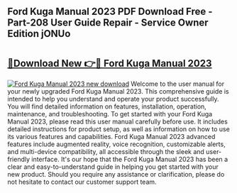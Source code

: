 ## Ford Kuga Manual 2023 PDF Download Free - Part-208 User Guide Repair - Service Owner Edition jONUo

# <h2><a href="http://bc98251.oget.top/?id=Ford+Kuga+Manual+2023">🔗Download New 👉🔴 Ford Kuga Manual 2023</a></h2>

[![Ford Kuga Manual 2023 new download](https://i.imgur.com/5g1atiW.png)](http://bc98251.oget.top/?id=Ford+Kuga+Manual+2023)
Welcome to the user manual for your newly upgraded Ford Kuga Manual 2023. This comprehensive guide is intended to help you understand and operate your product successfully. You will find detailed information on features, installation, operation, maintenance, and troubleshooting. To get started with your Ford Kuga Manual 2023, please read this user manual carefully before use. It includes detailed instructions for product setup, as well as information on how to use its various features and capabilities. Ford Kuga Manual 2023 advanced features include augmented reality, voice recognition, customizable alerts, and multi-device compatibility, all accessible through the sleek and user-friendly interface. It's our hope that the Ford Kuga Manual 2023 has been a clear and easy-to-understand guide in helping you get started with your new product. Should you require any assistance or clarification, please do not hesitate to contact our customer support team.
